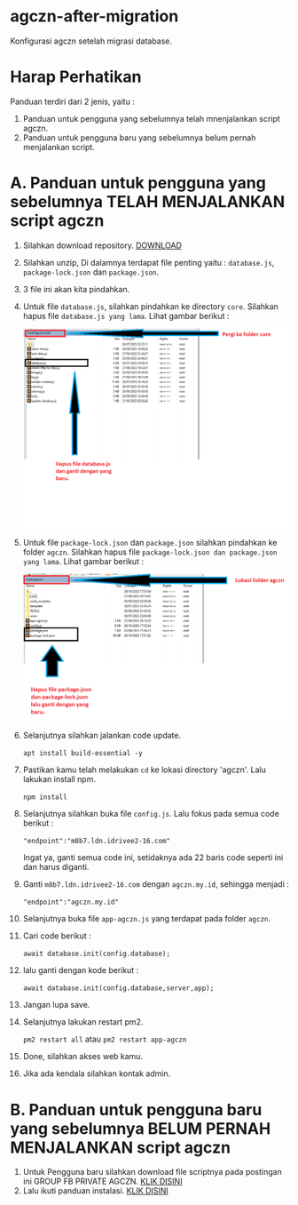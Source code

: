 # agczn-after-migration
Konfigurasi agczn setelah migrasi database.

# Harap Perhatikan
Panduan terdiri dari 2 jenis, yaitu :
1. Panduan untuk pengguna yang sebelumnya telah mnenjalankan script agczn.
2. Panduan untuk pengguna baru yang sebelumnya belum pernah menjalankan script.

# A. Panduan untuk pengguna yang sebelumnya TELAH MENJALANKAN script agczn

1. Silahkan download repository. [DOWNLOAD](https://github.com/maskodingku/agczn-after-migration/archive/refs/heads/main.zip)
2. Silahkan unzip, Di dalamnya terdapat file penting yaitu :  `database.js`, `package-lock.json` dan `package.json`.
3. 3 file ini akan kita pindahkan.
4. Untuk file `database.js`, silahkan pindahkan ke directory `core`. Silahkan hapus file `database.js yang lama`. Lihat gambar berikut :
   
   ![Image](img-01.png)
5. Untuk file `package-lock.json` dan `package.json` silahkan pindahkan ke folder `agczn`. Silahkan hapus file `package-lock.json dan package.json yang lama`. Lihat gambar berikut :

   ![Image](img-02.png)
6. Selanjutnya silahkan jalankan code update.
   
   `apt install build-essential -y`
   
8. Pastikan kamu telah melakukan `cd` ke lokasi directory 'agczn'. Lalu lakukan install npm.

   `npm install`

9. Selanjutnya silahkan buka file `config.js`. Lalu fokus pada semua code berikut :

   `"endpoint":"m8b7.ldn.idrivee2-16.com"`

   Ingat ya, ganti semua code ini, setidaknya ada 22 baris code seperti ini dan harus diganti.

10. Ganti `m8b7.ldn.idrivee2-16.com` dengan `agczn.my.id`, sehingga menjadi :

      `"endpoint":"agczn.my.id"`

11. Selanjutnya buka file `app-agczn.js` yang terdapat pada folder `agczn`.
12. Cari code berikut :

      `await database.init(config.database);`

13. lalu ganti dengan kode berikut :

      `await database.init(config.database,server,app);`

14. Jangan lupa save.
15. Selanjutnya lakukan restart pm2.

    `pm2 restart all` atau `pm2 restart app-agczn`

16. Done, silahkan akses web kamu.
17. Jika ada kendala silahkan kontak admin.

# B. Panduan untuk pengguna baru yang sebelumnya BELUM PERNAH MENJALANKAN script agczn

1. Untuk Pengguna baru silahkan download file scriptnya pada postingan ini GROUP FB PRIVATE AGCZN. [KLIK DISINI](https://www.facebook.com/groups/1652997401888494/posts/1670928436762057)
2. Lalu ikuti panduan instalasi. [KLIK DISINI](https://docs.google.com/document/d/1GKRW-F14emZ8E-oYGL_HqPTqED-QmIgto2XWxGPR0As/edit?usp=sharing)
